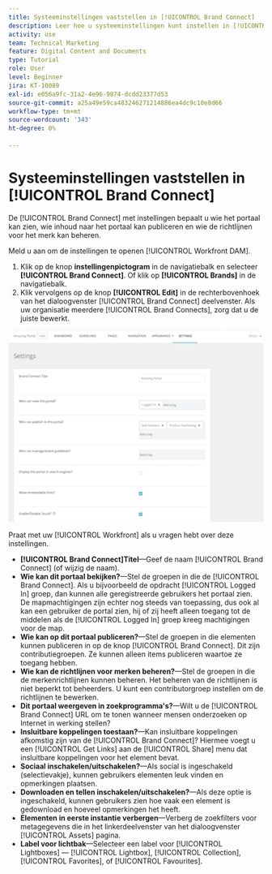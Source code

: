 ```yaml
---
title: Systeeminstellingen vaststellen in [!UICONTROL Brand Connect]
description: Leer hoe u systeeminstellingen kunt instellen in [!UICONTROL Brand Connect] van [!UICONTROL Workfront DAM].
activity: use
team: Technical Marketing
feature: Digital Content and Documents
type: Tutorial
role: User
level: Beginner
jira: KT-10089
exl-id: e056a9fc-31a2-4e96-9874-dcdd23377d53
source-git-commit: a25a49e59ca483246271214886ea4dc9c10e8d66
workflow-type: tm+mt
source-wordcount: '343'
ht-degree: 0%

---
```


# Systeeminstellingen vaststellen in [!UICONTROL Brand Connect]

De [!UICONTROL Brand Connect] met instellingen bepaalt u wie het portaal kan zien, wie inhoud naar het portaal kan publiceren en wie de richtlijnen voor het merk kan beheren.

Meld u aan om de instellingen te openen [!UICONTROL Workfront DAM].

1. Klik op de knop **instellingenpictogram** in de navigatiebalk en selecteer **[!UICONTROL Brand Connect]**. Of klik op **[!UICONTROL Brands]** in de navigatiebalk.
1. Klik vervolgens op de knop **[!UICONTROL Edit]** in de rechterbovenhoek van het dialoogvenster [!UICONTROL Brand Connect] deelvenster. Als uw organisatie meerdere [!UICONTROL Brand Connects], zorg dat u de juiste bewerkt.

![Een schermafbeelding van het deelvenster met Brand Connect-instellingen](assets/01-brand-portal-settings.png)

Praat met uw [!UICONTROL Workfront] als u vragen hebt over deze instellingen.

* **[!UICONTROL Brand Connect]Titel**—Geef de naam [!UICONTROL Brand Connect] (of wijzig de naam).
* **Wie kan dit portaal bekijken?**—Stel de groepen in die de [!UICONTROL Brand Connect]. Als u bijvoorbeeld de opdracht [!UICONTROL Logged In] groep, dan kunnen alle geregistreerde gebruikers het portaal zien. De mapmachtigingen zijn echter nog steeds van toepassing, dus ook al kan een gebruiker de portal zien, hij of zij heeft alleen toegang tot de middelen als de [!UICONTROL Logged In] groep kreeg machtigingen voor de map.
* **Wie kan op dit portaal publiceren?**—Stel de groepen in die elementen kunnen publiceren in op de knop [!UICONTROL Brand Connect]. Dit zijn contributiegroepen. Ze kunnen alleen items publiceren waartoe ze toegang hebben.
* **Wie kan de richtlijnen voor merken beheren?**—Stel de groepen in die de merkenrichtlijnen kunnen beheren. Het beheren van de richtlijnen is niet beperkt tot beheerders. U kunt een contributorgroep instellen om de richtlijnen te bewerken.
* **Dit portaal weergeven in zoekprogramma&#39;s?**—Wilt u de [!UICONTROL Brand Connect] URL om te tonen wanneer mensen onderzoeken op Internet in werking stellen?
* **Insluitbare koppelingen toestaan?**—Kan insluitbare koppelingen afkomstig zijn van de [!UICONTROL Brand Connect]? Hiermee voegt u een [!UICONTROL Get Links] aan de [!UICONTROL Share] menu dat insluitbare koppelingen voor het element bevat.
* **Sociaal inschakelen/uitschakelen?**—Als social is ingeschakeld (selectievakje), kunnen gebruikers elementen leuk vinden en opmerkingen plaatsen.
* **Downloaden en tellen inschakelen/uitschakelen?**—Als deze optie is ingeschakeld, kunnen gebruikers zien hoe vaak een element is gedownload en hoeveel opmerkingen het heeft.
* **Elementen in eerste instantie verbergen**—Verberg de zoekfilters voor metagegevens die in het linkerdeelvenster van het dialoogvenster [!UICONTROL Assets] pagina.
* **Label voor lichtbak**—Selecteer een label voor [!UICONTROL Lightboxes] — [!UICONTROL Lightbox], [!UICONTROL Collection], [!UICONTROL Favorites], of [!UICONTROL Favourites].
